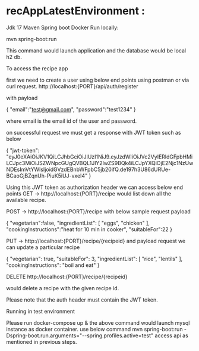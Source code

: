 # recAppLatestEnvironment :

Jdk 17 
Maven 
Spring boot
Docker
Run locally:

mvn spring-boot:run

This command would launch application and the database would be local h2 db.

To access the recipe app

first we need to create a user using below end points using postman or via curl request.
http://localhost:{PORT}/api/auth/register

with payload

{ "email":"test@gmail.com", "password":"test1234" }

where email is the email id of the user and password.

on successful request we must get a response with JWT token such as below

{ "jwt-token": "eyJ0eXAiOiJKV1QiLCJhbGciOiJIUzI1NiJ9.eyJzdWIiOiJVc2VyIERldGFpbHMiLCJpc3MiOiJSZWNpcGUgQVBQL1JlY2lwZS9BQk4iLCJpYXQiOjE2Njc1NzUwNDEsImVtYWlsIjoidGVzdEBnbWFpbC5jb20ifQ.de197h3U86dURUe-BCaoGjBZqnUh-PiuK5iUJ-vxeI4" }

Using this JWT token as authorization header we can access below end points
GET -> http://localhost:{PORT}/recipe would list down all the available recipe.

POST -> http://localhost:{PORT}/recipe with below sample request payload

{ "vegetarian":false, "ingredientList": [ "eggs", "chicken" ], "cookingInstructions":"heat for 10 min in cooker", "suitableFor":22 }

PUT -> http://localhost:{PORT}/recipe/{recipeid} and payload request we can update a particular recipe

{ "vegetarian": true, "suitableFor": 3, "ingredientList": [ "rice", "lentils" ], "cookingInstructions": "boil and eat" }

DELETE http://localhost:{PORT}/recipe/{recipeid}

would delete a recipe with the given recipe id.

Please note that the auth header must contain the JWT token.

Running in test environment

Please run docker-compose up & the above command would launch mysql instance as docker container.
use below command mvn spring-boot:run -Dspring-boot.run.arguments="--spring.profiles.active=test"
access api as mentioned in previous steps.

